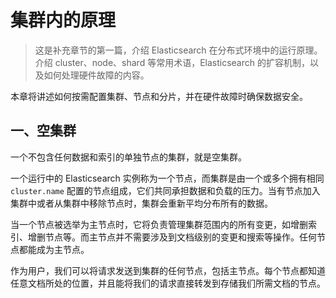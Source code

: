 # 集群内的原理

> 这是补充章节的第一篇，介绍 Elasticsearch 在分布式环境中的运行原理。介绍 cluster、node、shard 等常用术语，Elasticsearch 的扩容机制，以及如何处理硬件故障的内容。

本章将讲述如何按需配置集群、节点和分片，并在硬件故障时确保数据安全。

## 一、空集群

一个不包含任何数据和索引的单独节点的集群，就是空集群。

一个运行中的 Elasticsearch 实例称为一个节点，而集群是由一个或多个拥有相同 `cluster.name` 配置的节点组成，它们共同承担数据和负载的压力。当有节点加入集群中或者从集群中移除节点时，集群会重新平均分布所有的数据。

当一个节点被选举为主节点时，它将负责管理集群范围内的所有变更，如增删索引、增删节点等。而主节点并不需要涉及到文档级别的变更和搜索等操作。任何节点都能成为主节点。

作为用户，我们可以将请求发送到集群的任何节点，包括主节点。每个节点都知道任意文档所处的位置，并且能将我们的请求直接转发到存储我们所需文档的节点。